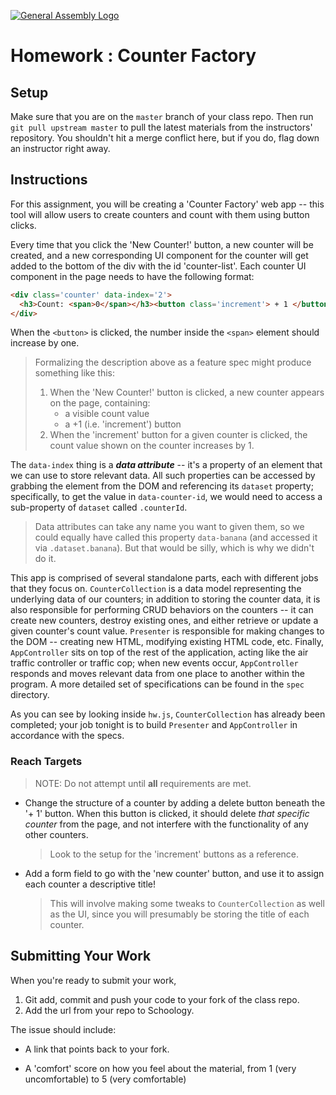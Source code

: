[![General Assembly Logo](https://camo.githubusercontent.com/1a91b05b8f4d44b5bbfb83abac2b0996d8e26c92/687474703a2f2f692e696d6775722e636f6d2f6b6538555354712e706e67)](https://generalassemb.ly/education/web-development-immersive)

# Homework : Counter Factory

<!-- MATERIALS METADATA -->
<!--
  title: 'Counter Factory'
  type: homework
  creators: Matt Brendzel
  competencies: javascript, dom manipulation, event handling
-->

## Setup

Make sure that you are on the `master` branch of your class repo.
Then run `git pull upstream master` to pull the latest materials from the
instructors' repository. You shouldn't hit a merge conflict here, but if you do,
flag down an instructor right away.

## Instructions

For this assignment, you will be creating a 'Counter Factory' web app -- this
tool will allow users to create counters and count with them using button
clicks.

Every time that you click the 'New Counter!' button, a new counter will be
created, and a new corresponding UI component for the counter will get added to
the bottom of the div with the id 'counter-list'. Each counter UI component in
the page needs to have the following format:

```html
<div class='counter' data-index='2'>
  <h3>Count: <span>0</span></h3><button class='increment'> + 1 </button>
</div>
```

When the `<button>` is clicked, the number inside the `<span>` element should
increase by one.

  >  Formalizing the description above as a feature spec might produce something like this:
  >  1. When the 'New Counter!' button is clicked, a new counter appears on the
  >     page, containing:
  >     *  a visible count value
  >     *  a +1 (i.e. 'increment') button
  >  2. When the 'increment' button for a given counter is clicked, the count value
  >    shown on the counter increases by 1.

The `data-index` thing is a _**data attribute**_ -- it's a property of an
element that we can use to store relevant data. All such properties can be
accessed by grabbing the element from the DOM and referencing its `dataset`
property; specifically, to get the value in `data-counter-id`, we would need to
access a sub-property of `dataset` called `.counterId`.

> Data attributes can take any name you want to given them, so we could equally
> have called this property `data-banana` (and accessed it via
> `.dataset.banana`). But that would be silly, which is why we didn't do it.

This app is comprised of several standalone parts, each with different jobs that
they focus on. `CounterCollection` is a data model representing the underlying
data of our counters; in addition to storing the counter data, it is also
responsible for performing CRUD behaviors on the counters -- it can create new
counters, destroy existing ones, and either retrieve or update a given counter's
count value. `Presenter` is responsible for making changes to the DOM --
creating new HTML, modifying existing HTML code, etc. Finally, `AppController`
sits on top of the rest of the application, acting like the air traffic
controller or traffic cop; when new events occur, `AppController` responds and
moves relevant data from one place to another within the program. A more
detailed set of specifications can be found in the `spec` directory.

As you can see by looking inside `hw.js`, `CounterCollection` has already been
completed; your job tonight is to build `Presenter` and `AppController` in
accordance with the specs.

### Reach Targets

> NOTE: Do not attempt until **all** requirements are met.

-   Change the structure of a counter by adding a delete button beneath the
    '+ 1' button. When this button is clicked, it should delete _that specific_
    _counter_ from the page, and not interfere with the functionality of any
    other counters.

    > Look to the setup for the 'increment' buttons as a reference.

-   Add a form field to go with the 'new counter' button, and use it to assign
    each counter a descriptive title!

    > This will involve making some tweaks to `CounterCollection` as well as the
    > UI, since you will presumably be storing the title of each counter.

## Submitting Your Work

When you're ready to submit your work,

1.  Git add, commit and push your code to your fork of the class repo.
2.  Add the url from your repo to Schoology.

The issue should include:

-   A link that points back to your fork.

-   A 'comfort' score on how you feel about the material, from 1 (very
    uncomfortable) to 5 (very comfortable)
